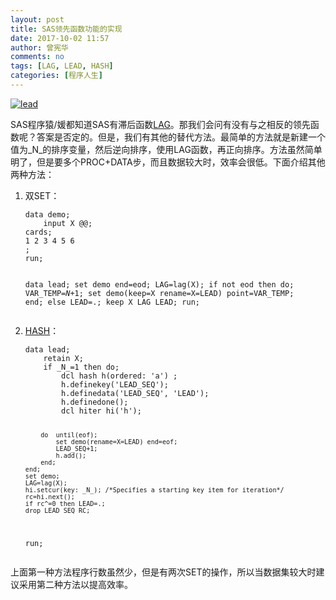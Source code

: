 ```yaml
---
layout: post
title: SAS领先函数功能的实现
date: 2017-10-02 11:57
author: 曾宪华
comments: no
tags: [LAG, LEAD, HASH]
categories: [程序人生]
---
```

<p><a href="http://www.xianhuazeng.com/cn/images/2017/10/lead.jpg"><img class="aligncenter size-full" src="http://www.xianhuazeng.com/cn/images/2017/10/lead.jpg" alt="lead" /></a></p>
<p>SAS程序猿/媛都知道SAS有滞后函数<span style="text-decoration: none;"><a href="http://support.sas.com/documentation/cdl/en/lefunctionsref/63354/HTML/default/viewer.htm#n0l66p5oqex1f2n1quuopdvtcjqb.htm" target="_blank">LAG</a></span>。那我们会问有没有与之相反的领先函数呢？答案是否定的。但是，我们有其他的替代方法。最简单的方法就是新建一个值为_N_的排序变量，然后逆向排序，使用LAG函数，再正向排序。方法虽然简单明了，但是要多个PROC+DATA步，而且数据较大时，效率会很低。下面介绍其他两种方法：
<ol><li>双SET：
<pre><code>data demo;
    input X @@;
cards;
1 2 3 4 5 6
;
run;

data lead;
    set demo end=eod;
    LAG=lag(X);
    if not eod then do;
        VAR_TEMP=_N_+1;
        set demo(keep=X rename=X=LEAD) point=VAR_TEMP;
    end;
    else LEAD=.;
    keep X LAG LEAD;
run;
</code></pre></li>
<li><a href="http://support.sas.com/documentation/cdl/en/lrcon/65287/HTML/default/viewer.htm#n1b4cbtmb049xtn1vh9x4waiioz4.htm" target="_blank"><span style="text-decoration: none;">HASH</span></a>：
<pre><code>data lead;
    retain X;
    if _N_=1 then do;
        dcl hash h(ordered: 'a') ;
        h.definekey('LEAD_SEQ');
        h.definedata('LEAD_SEQ', 'LEAD');
        h.definedone();
        dcl hiter hi('h');
        
        do  until(eof);
            set demo(rename=X=LEAD) end=eof;
            LEAD_SEQ+1;
            h.add();
        end;
    end;
    set demo;
    LAG=lag(X);
    hi.setcur(key: _N_); /*Specifies a starting key item for iteration*/
    rc=hi.next();
    if rc^=0 then LEAD=.;
    drop LEAD_SEQ RC;
run;
</code></pre></li></ol>
<p>上面第一种方法程序行数虽然少，但是有两次SET的操作，所以当数据集较大时建议采用第二种方法以提高效率。</p>

